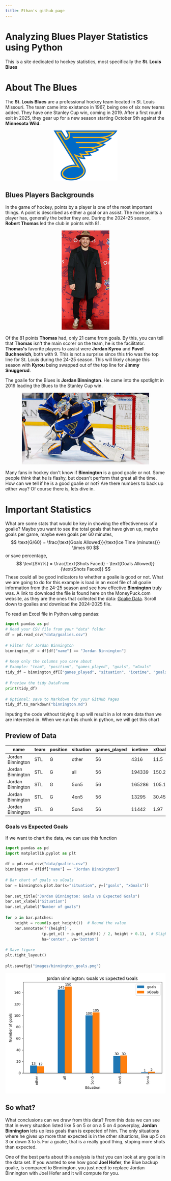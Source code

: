```yaml
---
title: Ethan's github page
---
```


<!-- Include MathJax for LaTeX rendering -->
<script src="https://polyfill.io/v3/polyfill.min.js?features=es6"></script>
<script id="MathJax-script" async
  src="https://cdn.jsdelivr.net/npm/mathjax@3/es5/tex-mml-chtml.js">
</script>

# Analyzing Blues Player Statistics using Python
 This is a site dedicated to hockey statistics, most specifically the **St. Louis Blues**

# About The Blues
The **St. Louis Blues** are a professional hockey team located in St. Louis Missouri. The team came into existance in 1967, being one of six new teams added. They have one Stanley Cup win, coming in 2019. After a first round exit in 2025, they gear up for a new season starting October 9th against the **Minnesota Wild**.

<p align="center">
  <img src="images/St._Louis_Blues_logo.svg" alt="St. Louis Blues Logo" width="200">
</p>

## Blues Players Backgrounds
In the game of hockey, points by a player is one of the most important things. A point is described as either a goal or an assist. The more points a player has, generally the better they are. During the 2024-25 season, **Robert Thomas** led the club in points with 81.

<div style="text-align: center;">
  <img src="images/Robert_Thomas.png" alt="Bob Thomas" width="150">
</div>

Of the 81 points **Thomas** had, only 21 came from goals. By this, you can tell that **Thomas** isn't the main scorer on the team, he is the facilitator. **Thomas's** favorite players to assist were **Jordan Kyrou** and **Pavel Buchnevich**, both with 9. This is not a surprise since this trio was the top line for St. Louis during the 24-25 season. This will likely change this season with **Kyrou** being swapped out of the top line for **Jimmy Snuggerud**.

The goalie for the Blues is **Jordan Binnington**. He came into the spotlight in 2019 leading the Blues to the Stanley Cup win. 

<div style="text-align: center;">
  <img src="images/Binnington.png" alt="Jordan Binnington" width="400">
</div>

Many fans in hockey don't know if **Binnington** is a good goalie or not. Some people think that he is flashy, but doesn't perform that great all the time. How can we tell if he is a good goalie or not? Are there numbers to back up either way? Of course there is, lets dive in.

# Important Statistics
What are some stats that would be key in showing the effectiveness of a goalie? Maybe you want to see the total goals that have given up, maybe goals per game, maybe even goals per 60 minutes, 
$$
\text{G/60} = \frac{\text{Goals Allowed}}{\text{Ice Time (minutes)}} \times 60
$$
 or save percentage,
 $$
\text{SV\%} = \frac{\text{Shots Faced} - \text{Goals Allowed}}{\text{Shots Faced}}
$$
 These could all be good indicators to whether a goalie is good or not. What we are going to do for this example is load in an excel file of all goalie information from the 24-25 season and see how effective **Binnington** truly was. A link to download the file is found here on the MoneyPuck.com website, as they are the ones that collected the data: [Goalie Data](https://moneypuck.com/data.htm). Scroll down to goalies and download the 2024-2025 file.

To read an Excel file in Python using pandas:

```python
import pandas as pd
# Read your CSV file from your "data" folder
df = pd.read_csv("data/goalies.csv")

# Filter for Jordan Binnington
binnington_df = df[df["name"] == "Jordan Binnington"]

# Keep only the columns you care about
# Example: "team", "position", "games_played", "goals", "xGoals"
tidy_df = binnington_df[["games_played", "situation", "icetime", "goals", "xGoals"]]

# Preview the tidy DataFrame
print(tidy_df)

# Optional: save to Markdown for your GitHub Pages
tidy_df.to_markdown("binnington.md")

```
Inputing the code without tidying it up will result in a lot more data than we are interested in. When we run this chunk in python, we will get this chart

## Preview of Data

| name | team | position | situation | games_played | icetime | xGoals | goals |
|------|------|---------|-----------|--------------|---------|--------|-------|
| Jordan Binnington | STL | G | other | 56 | 4316 | 11.5 | 13 |
| Jordan Binnington | STL | G | all   | 56 | 194339 | 150.25 | 145 |
| Jordan Binnington | STL | G | 5on5  | 56 | 165286 | 105.17 | 100 |
| Jordan Binnington | STL | G | 4on5  | 56 | 13295 | 30.45 | 30 |
| Jordan Binnington | STL | G | 5on4  | 56 | 11442 | 1.97  | 1 |

### Goals vs Expected Goals
If we want to chart the data, we can use this function
```python
import pandas as pd
import matplotlib.pyplot as plt

df = pd.read_csv("data/goalies.csv")
binnington = df[df["name"] == "Jordan Binnington"]

# Bar chart of goals vs xGoals
bar = binnington.plot.bar(x="situation", y=["goals", "xGoals"])

bar.set_title("Jordan Binnington: Goals vs Expected Goals")
bar.set_xlabel("Situation")
bar.set_ylabel("Number of goals")

for p in bar.patches:
    height = round(p.get_height())  # Round the value
    bar.annotate(f'{height}',
                (p.get_x() + p.get_width() / 2, height + 0.1),  # Slightly above bar
                ha='center', va='bottom')

# Save figure
plt.tight_layout()

plt.savefig("images/binnington_goals.png")
```


![Jordan Binnington Goals](images/binnington_goals.png)

## So what?
What conclusions can we draw from this data? From this data we can see that in every situation listed like 5 on 5 or on a 5 on 4 powerplay, **Jordan Binnington** lets up less goals than is expected of him. The only situations where he gives up more than expected is in the other situations, like up 5 on 3 or down 3 to 5. For a goalie, that is a really good thing, stoping more shots than expected. 

One of the best parts about this analysis is that you can look at any goalie in the data set. If you wanted to see how good **Joel Hofer**, the Blue backup goalie, is compared to Binnington, you just need to replace Jordan Binnington with Joel Hofer and it will compute for you. 